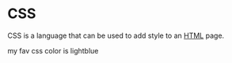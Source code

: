 # CSS

CSS is a language that can be used to add style to an [HTML](/wiki/HTML) page.
my fav css color is lightblue

